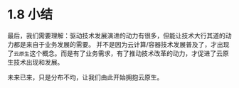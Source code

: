# 1.8 小结

最后，我们需要理解：驱动技术发展演进的动力有很多，但能让技术大行其道的动力都是来自于业务发展的需要。
并不是因为云计算/容器技术发展普及了，才出现了`云原生`这个概念。而是有了业务需求，有了推动技术改革的动力，才促进了云原生技术出现和发展。

未来已来，只是分布不均，让我们由此开始拥抱云原生。

